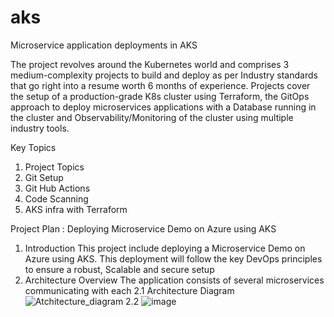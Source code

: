 # aks
Microservice application deployments in AKS

The project revolves around the Kubernetes world and comprises 3 medium-complexity projects to build and deploy as per Industry standards that go right into a resume worth 6 months of experience. 
Projects cover the setup of a production-grade K8s cluster using Terraform, the GitOps approach to deploy microservices applications with a Database running in the cluster and Observability/Monitoring of the cluster using multiple industry tools.

Key Topics
1. Project Topics
2. Git Setup
3. Git Hub Actions
4. Code Scanning
5. AKS infra with Terraform

Project Plan :
Deploying Microservice Demo on Azure using AKS
1. Introduction
   This project include deploying a Microservice Demo on Azure using AKS. This deployment will follow the key DevOps principles to ensure a robust, Scalable and secure setup
2.  Architecture Overview
    The application consists of several microservices communicating with each
  2.1 Architecture Diagram
  ![Atchitecture_diagram](https://github.com/user-attachments/assets/71fec3f2-9278-4e19-bd52-f43e69aeccc7)
  2.2
  ![image](https://github.com/user-attachments/assets/03e757e0-44c9-459f-b3f3-d79bdaa4838c)

